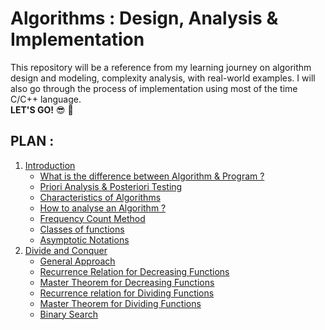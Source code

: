 # Algorithms : Design, Analysis &  Implementation
This repository will be a reference from my learning journey on algorithm design and modeling, complexity analysis, with real-world examples. I will also go through the process of implementation using most of the time C/C++ language.<br>
**LET'S GO!** :sunglasses: :muscle:

## PLAN :
1. [Introduction](https://github.com/fahdarhalai/Algorithms/tree/master/1-Introduction)
    - [What is the difference between Algorithm & Program ?](https://github.com/fahdarhalai/Algorithms/tree/master/1-Introduction#what-is-the-difference-between-algorithm--program-)
    - [Priori Analysis & Posteriori Testing](https://github.com/fahdarhalai/Algorithms/tree/master/1-Introduction#priori-analysis--posteriori-testing-)
    - [Characteristics of Algorithms](https://github.com/fahdarhalai/Algorithms/tree/master/1-Introduction#characteristics-of-algorithms-)
    - [How to analyse an Algorithm ?](https://github.com/fahdarhalai/Algorithms/tree/master/1-Introduction#how-to-analyse-an-algorithm-)
    - [Frequency Count Method](https://github.com/fahdarhalai/Algorithms/tree/master/1-Introduction#frequency-count-method-)
    - [Classes of functions](https://github.com/fahdarhalai/Algorithms/tree/master/1-Introduction#classes-of-functions-)
    - [Asymptotic Notations](https://github.com/fahdarhalai/Algorithms/tree/master/1-Introduction#classes-of-functions-)
2. [Divide and Conquer](https://github.com/fahdarhalai/Algorithms/tree/master/2-Divide%20and%20Conquer)
    - [General Approach](https://github.com/fahdarhalai/Algorithms/tree/master/2-Divide%20and%20Conquer#general-approach-)
    - [Recurrence Relation for Decreasing Functions](https://github.com/fahdarhalai/Algorithms/tree/master/2-Divide%20and%20Conquer#recurrence-relation-for-decreasing-functions-)
    - [Master Theorem for Decreasing Functions](https://github.com/fahdarhalai/Algorithms/tree/master/2-Divide%20and%20Conquer#master-theorem-for-decreasing-functions-)
    - [Recurrence relation for Dividing Functions](https://github.com/fahdarhalai/Algorithms/tree/master/2-Divide%20and%20Conquer#recurrence-relation-for-dividing-functions-)
    - [Master Theorem for Dividing Functions](https://github.com/fahdarhalai/Algorithms/tree/master/2-Divide%20and%20Conquer#master-theorem-for-dividing-functions-)
    - [Binary Search](https://github.com/fahdarhalai/Algorithms/blob/master/2-Divide%20and%20Conquer/README.md#binary-search-)
